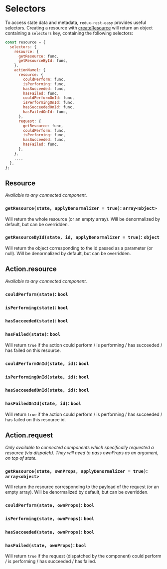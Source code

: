 # Selectors

To access state data and metadata, `redux-rest-easy` provides useful selectors. Creating a resource with [createResource](../createResource.md) will return an object containing a `selectors` key, containing the following selectors:

```js
const resource = {
  selectors: {
    resource: {
      getResource: func,
      getResourceById: func,
    },
    actionName1: {
      resource: {
        couldPerform: func,
        isPerforming: func,
        hasSucceeded: func,
        hasFailed: func,
        couldPerformOnId: func,
        isPerformingOnId: func,
        hasSucceededOnId: func,
        hasFailedOnId: func,
      },
      request: {
        getResource: func,
        couldPerform: func,
        isPerforming: func,
        hasSucceeded: func,
        hasFailed: func,
      },
    },
    ...,
  },
};
```

## Resource

_Available to any connected component._

### `getResource(state, applyDenormalizer = true)`: `array<object>`

Will return the whole resource (or an empty array). Will be denormalized by default, but can be overridden.

### `getResourceById(state, id, applyDenormalizer = true)`: `object`

Will return the object corresponding to the id passed as a parameter (or null). Will be denormalized by default, but can be overridden.

## Action.resource

_Available to any connected component._

### `couldPerform(state)`: `bool`

### `isPerforming(state)`: `bool`

### `hasSucceeded(state)`: `bool`

### `hasFailed(state)`: `bool`

Will return `true` if the action could perform / is performing / has succeeded / has failed on this resource.

### `couldPerformOnId(state, id)`: `bool`

### `isPerformingOnId(state, id)`: `bool`

### `hasSucceededOnId(state, id)`: `bool`

### `hasFailedOnId(state, id)`: `bool`

Will return `true` if the action could perform / is performing / has succeeded / has failed on this resource id.

## Action.request

_Only available to connected components which specifically requested a resource (via dispatch). They will need to pass ownProps as an argument, on top of state._

### `getResource(state, ownProps, applyDenormalizer = true)`: `array<object>`

Will return the resource corresponding to the payload of the request (or an empty array). Will be denormalized by default, but can be overridden.

### `couldPerform(state, ownProps)`: `bool`

### `isPerforming(state, ownProps)`: `bool`

### `hasSucceeded(state, ownProps)`: `bool`

### `hasFailed(state, ownProps)`: `bool`

Will return `true` if the request (dispatched by the component) could perform / is performing / has succeeded / has failed.
